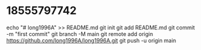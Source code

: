 # 18555797742
echo "# long1996A" >> README.md git init git add README.md git commit -m "first commit" git branch -M main git remote add origin https://github.com/long1996A/long1996A.git git push -u origin main
